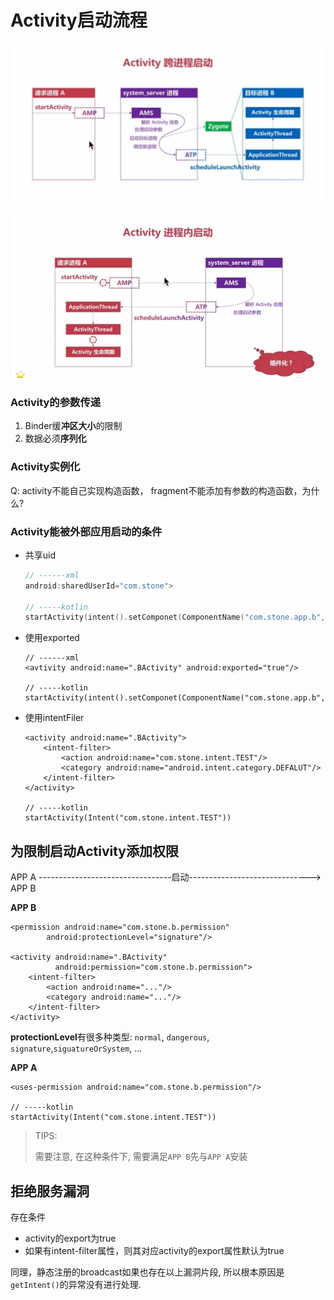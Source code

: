 # Activity启动流程

![activity &#x8DE8;&#x8FDB;&#x7A0B;&#x542F;&#x52A8;](../../.gitbook/assets/activity-kua-jin-cheng-qi-dong-.jpg)

![activity &#x8FDB;&#x7A0B;&#x5185;&#x542F;&#x52A8;](../../.gitbook/assets/activity-jin-cheng-nei-qi-dong-.jpg)

### Activity的参数传递

1. Binder缓**冲区大小**的限制
2. 数据必须**序列化**

### Activity实例化

Q: activity不能自己实现构造函数， fragment不能添加有参数的构造函数，为什么?

### Activity能被外部应用启动的条件

* 共享uid

  ```kotlin
  // ------xml
  android:sharedUserId="com.stone">

  // -----kotlin
  startActivity(intent().setComponet(ComponentName("com.stone.app.b","com.stone.app.b.BActivity")))
  ```

* 使用exported

  ```markup
  // ------xml
  <avtivity android:name=".BActivity" android:exported="true"/>

  // -----kotlin
  startActivity(intent().setComponet(ComponentName("com.stone.app.b","com.stone.app.b.BActivity")))
  ```

* 使用intentFiler

  ```markup
  <activity android:name=".BActivity">
      <intent-filter>
          <action android:name="com.stone.intent.TEST"/>
          <category android:name="android.intent.category.DEFALUT"/>
      </intent-filter>
  </activity>

  // -----kotlin
  startActivity(Intent("com.stone.intent.TEST"))
  ```

## 为限制启动Activity添加权限

APP A ---------------------------------启动------------------------------&gt; APP B

**APP B**

```markup
<permission android:name="com.stone.b.permission"
        android:protectionLevel="signature"/>

<activity android:name=".BActivity"
          android:permission="com.stone.b.permission">
    <intent-filter>
        <action android:name="..."/>
        <category android:name="..."/>
    </intent-filter>
</activity>
```

**protectionLevel**有很多种类型: `normal`, `dangerous`, `signature`,`siguatureOrSystem`, ...

**APP A**

```markup
<uses-permission android:name="com.stone.b.permission"/>

// -----kotlin
startActivity(Intent("com.stone.intent.TEST"))
```

> TIPS:
>
> 需要注意, 在这种条件下, 需要满足`APP B`先与`APP A`安装

## 拒绝服务漏洞

存在条件

* activity的export为true
* 如果有intent-filter属性，则其对应activity的export属性默认为true

同理，静态注册的broadcast如果也存在以上漏洞片段, 所以根本原因是`getIntent()`的异常没有进行处理.

